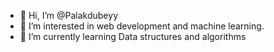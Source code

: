 - 👋 Hi, I’m @Palakdubeyy
- 👀 I’m interested in web development and machine learning.
- 🌱 I’m currently learning Data structures and algorithms


<!---
Palakdubeyy/Palakdubeyy is a ✨ special ✨ repository because its `README.md` (this file) appears on your GitHub profile.
You can click the Preview link to take a look at your changes.
--->
